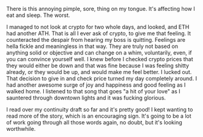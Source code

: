 There is this annoying pimple, sore, thing on my tongue. It's affecting how I eat and sleep. The worst.

I managed to not look at crypto for two whole days, and looked, and ETH had another ATH. That is all I ever ask of crypto, to give me that feeling. It counteracted the despair from hearing my boss is quitting. Feelings are hella fickle and meaningless in that way. They are truly not based on anything solid or objective and can change on a whim, voluntarily, even, if you can convince yourself well. I knew before I checked crypto prices that they would either be down and that was fine because I was feeling shitty already, or they would be up, and would make me feel better. I lucked out. That decision to give in and check price turned my day completely around. I had another awesome surge of joy and happiness and good feeling as I walked home. I listened to that song that goes "a hit of your love" as I sauntered through downtown lights and it was fucking glorious.

I read over my continuity draft so far and it's pretty good! I kept wanting to read more of the story, which is an encouraging sign. It's going to be a lot of work going through all those words again, no doubt, but it's looking worthwhile.

